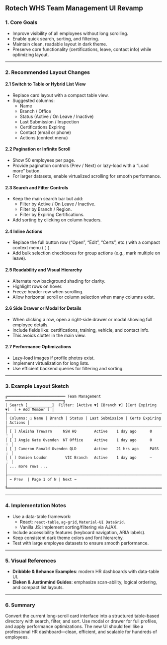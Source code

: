 ## Rotech WHS Team Management UI Revamp

### 1. Core Goals
- Improve visibility of all employees without long scrolling.
- Enable quick search, sorting, and filtering.
- Maintain clean, readable layout in dark theme.
- Preserve core functionality (certifications, leave, contact info) while optimizing layout.

---

### 2. Recommended Layout Changes

#### 2.1 Switch to Table or Hybrid List View
- Replace card layout with a compact table view.
- Suggested columns:
  - Name
  - Branch / Office
  - Status (Active / On Leave / Inactive)
  - Last Submission / Inspection
  - Certifications Expiring
  - Contact (email or phone)
  - Actions (context menu)

#### 2.2 Pagination or Infinite Scroll
- Show 50 employees per page.
- Provide pagination controls (Prev / Next) or lazy-load with a “Load more” button.
- For larger datasets, enable virtualized scrolling for smooth performance.

#### 2.3 Search and Filter Controls
- Keep the main search bar but add:
  - Filter by Active / On Leave / Inactive.
  - Filter by Branch / Region.
  - Filter by Expiring Certifications.
- Add sorting by clicking on column headers.

#### 2.4 Inline Actions
- Replace the full button row (“Open”, “Edit”, “Certs”, etc.) with a compact context menu (⋮).
- Add bulk selection checkboxes for group actions (e.g., mark multiple on leave).

#### 2.5 Readability and Visual Hierarchy
- Alternate row background shading for clarity.
- Highlight rows on hover.
- Freeze header row when scrolling.
- Allow horizontal scroll or column selection when many columns exist.

#### 2.6 Side Drawer or Modal for Details
- When clicking a row, open a right-side drawer or modal showing full employee details.
- Include fields like: certifications, training, vehicle, and contact info.
- This avoids clutter in the main view.

#### 2.7 Performance Optimizations
- Lazy-load images if profile photos exist.
- Implement virtualization for long lists.
- Use efficient backend queries for filtering and sorting.

---

### 3. Example Layout Sketch
```
╔══════════════════════════ Team Management ══════════════════════════╗
│ Search [___________]  Filter: [Active ▼] [Branch ▼] [Cert Expiring ▼]  [ + Add Member ] │
├───────────────────────────────────────────────────────────────────────────┤
│ Columns: ☐ Name | Branch | Status | Last Submission | Certs Expiring | Actions │
├───────────────────────────────────────────────────────────────────────────┤
│ [ ] Aleisha Trewarn     NSW HQ        Active    1 day ago      0           ⋮ │
│ [ ] Angie Kate Ovenden  NT Office     Active    1 day ago      0           ⋮ │
│ [ ] Cameron Ronald Ovenden QLD        Active    21 hrs ago     PASS        ⋮ │
│ [ ] Damien Loudon        VIC Branch   Active    1 day ago      –           ⋮ │
│ ... more rows ...                                                          │
├───────────────────────────────────────────────────────────────────────────┤
│ ← Prev  | Page 1 of N | Next →                                              │
╚═══════════════════════════════════════════════════════════════════════════╝
```

---

### 4. Implementation Notes
- Use a data-table framework:
  - React: `react-table`, `ag-grid`, `Material-UI DataGrid`.
  - Vanilla JS: implement sorting/filtering via AJAX.
- Include accessibility features (keyboard navigation, ARIA labels).
- Keep consistent dark theme colors and font hierarchy.
- Test with large employee datasets to ensure smooth performance.

---

### 5. Visual References
- **Dribbble & Behance Examples**: modern HR dashboards with data-table UI.
- **Eleken & Justinmind Guides**: emphasize scan-ability, logical ordering, and compact list layouts.

---

### 6. Summary
Convert the current long-scroll card interface into a structured table-based directory with search, filter, and sort. Use modal or drawer for full profiles, and apply performance optimizations. The new UI should feel like a professional HR dashboard—clean, efficient, and scalable for hundreds of employees.

